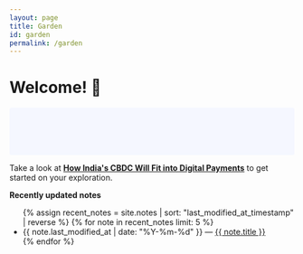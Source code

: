 ```yaml
---
layout: page
title: Garden
id: garden
permalink: /garden
---
```


# Welcome! 🌱

<p style="padding: 3em 1em; background: #f5f7ff; border-radius: 4px;">

Take a look at <span style="font-weight: bold"><a href="{{ site.baseurl }}/digital-rupee" class="internal-link">How India's CBDC Will Fit into Digital Payments</a></span> to get started on your exploration.

</p>

<strong>Recently updated notes</strong>

<ul>
  {% assign recent_notes = site.notes | sort: "last_modified_at_timestamp" | reverse %}
  {% for note in recent_notes limit: 5 %}
    <li>
      {{ note.last_modified_at | date: "%Y-%m-%d" }} — <a class="internal-link" href="{{ site.baseurl }}{{ note.url }}">{{ note.title }}</a>
    </li>
  {% endfor %}
</ul>

<style>
  .wrapper {
    max-width: 46em;
  }
</style>
